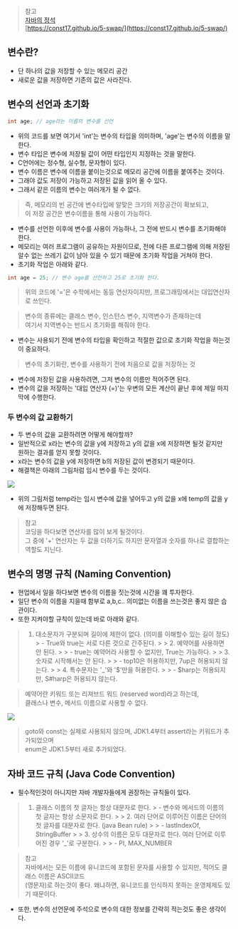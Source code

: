 > 참고  
> [자바의 정석](http://www.yes24.com/Product/Search?domain=ALL&query=%EC%9E%90%EB%B0%94%EC%9D%98%EC%A0%95%EC%84%9D&pid=123487&cosemkid=go16214999081121496&gclid=Cj0KCQjwmuiTBhDoARIsAPiv6L9xwP5-CSNKhbr9xyqRtRORbKj8Eo29uQrx6hkOyS5ruqrFnfFy_h8aAplzEALw_wcB)  
> [https://const17.github.io/5-swap/](https://const17.github.io/5-swap/)

## 변수란?

-   단 하나의 값을 저장할 수 있는 메모리 공간
-   새로운 값을 저장하면 기존의 값은 사라진다.

## 변수의 선언과 초기화

```java
int age; // age라는 이름의 변수를 선언
```

-   위의 코드를 보면 여기서 'int'는 변수의 타입을 의미하며, 'age'는 변수의 이름을 말한다.
-   변수 타입은 변수에 저장될 값이 어떤 타입인지 지정하는 것을 말한다.
-   C언어에는 정수형, 실수형, 문자형이 있다.
-   변수 이름은 변수에 이름을 붙이는것으로 메모리 공간에 이름을 붙여주는 것이다.
-   그래야 값도 저장이 가능하고 저장된 값을 읽어 올 수 있다.
-   그래서 같은 이름의 변수는 여러개가 될 수 없다.

> 즉, 메모리의 빈 공간에 변수타입에 알맞은 크기의 저장공간이 확보되고,  
> 이 저장 공간은 변수이름을 통해 사용이 가능하다.

-   변수를 선언한 이후에 변수를 사용이 가능하나, 그 전에 반드시 변수를 초기화해야 한다.
-   메모리는 여러 프로그램이 공유하는 자원이므로, 전에 다른 프로그램에 의해 저장된  
    알수 없는 쓰레기 값이 남아 있을 수 있기 때문에 초기화 작업을 거쳐야 한다.
-   초기화 작업은 아래와 같다.

```java
int age = 25; // 변수 age를 선언하고 25로 초기화 한다.
```

> 위의 코드에 '='은 수학에서는 동등 연산자이지만, 프로그래밍에서는 대입연산자로 쓰인다.

> 변수의 종류에는 클래스 변수, 인스턴스 변수, 지역변수가 존재하는데  
> 여기서 지역변수는 반드시 초기화를 해줘야 한다.

-   변수는 사용되기 전에 변수의 타입을 확인하고 적절한 값으로 초기화 작업을 하는것이 중요하다.

> 변수의 초기화란, 변수를 사용하기 전에 처음으로 값을 저장하는 것

-   변수에 저장된 값을 사용하려면, 그저 변수의 이름만 적어주면 된다.
-   변수의 값을 저장하는 '대입 연산자 (=)'는 우변의 모든 계산이 끝난 후에 제일 마지막에 수행한다.

### 두 변수의 값 교환하기

-   두 변수의 값을 교환하려면 어떻게 해야할까?
-   일반적으로 x라는 변수의 값을 y에 저장하고 y의 값을 x에 저장하면 될것 같지만  
    원하는 결과를 얻지 못할 것이다.
-   x라는 변수의 값을 y에 저장하면 b의 저장된 값이 변경되기 때문이다.
-   해결책은 아래의 그림처럼 임시 변수를 두는 것이다.

![](https://velog.velcdn.com/images/roberts/post/383987f6-59af-4599-b9b9-c6207c062b53/image.jpeg)

-   위의 그림처럼 temp라는 임시 변수에 값을 넣어두고 y의 값을 x에 temp의 값을 y에 저장해두면 된다.

> 참고  
> 코딩을 하다보면 연산자를 많이 보게 될것이다.  
> 그 중에 '+' 연산자는 두 값을 더하기도 하지만 문자열과 숫자를 하나로 결합하는 역할도 지닌다.

## 변수의 명명 규칙 (Naming Convention)

-   현업에서 일을 하다보면 변수의 이름을 짓는것에 시간을 꽤 투자한다.
-   일단 변수의 이름을 지을때 함부로 a,b,c.. 의미없는 이름을 쓰는것은 좋지 않은 습관이다.
-   또한 지켜야할 규칙이 있는데 바로 아래와 같다.

> 1.  대소문자가 구분되며 길이에 제한이 없다. (의미를 이해할수 있는 길이 정도)
      >     -   True와 true는 서로 다른 것으로 간주된다.
                >
                >         2.  예약어를 사용하면 안 된다.
                >
                >         -   true는 예약어라 사용할 수 없지만, True는 가능하다.
                >
                >         3.  숫자로 시작해서는 안 된다.
                >
                >         -   top10은 허용하지만, 7up은 허용되지 않는다.
                >
                >         4.  특수문자는 '\_'와 '$'만을 허용한다.
                >
                >         -   $harp는 허용되지만, S#harp은 허용되지 않는다.

> 예약어란 키워드 또는 리져브드 워드 (reserved word)라고 하는데,  
> 클래스나 변수, 메서드 이름으로 사용할 수 없다.

![](https://velog.velcdn.com/images/roberts/post/0edf0294-3fec-4a6d-b26a-23694dd0febb/image.png)

> goto와 const는 실제로 사용되지 않으며, JDK1.4부터 assert라는 키워드가 추가되었으며  
> enum은 JDK1.5부터 새로 추가되었다.

## 자바 코드 규칙 (Java Code Convention)

-   필수적인것이 아니지만 자바 개발자들에게 권장하는 규칙들이 있다.

> 1.  클래스 이름의 첫 글자는 항상 대문자로 한다.
      >     -   변수와 메서드의 이름의 첫 글자는 항상 소문자로 한다.
                >
                >         2.  여러 단어로 이루어진 이름은 단어의 첫 글자를 대문자로 한다. (java Bean rule)
                >
                >         -   lastIndexOf, StringBuffer
                >
                >         3.  상수의 이름은 모두 대문자로 한다. 여러 단어로 이루어진 경우 '\_'로 구분한다.
                >
                >         -   PI, MAX\_NUMBER

> 참고  
> 자바에서는 모든 이름에 유니코드에 포함된 문자를 사용할 수 있지만, 적어도 클래스 이름은 ASCII코드  
> (영문자)로 하는것이 좋다. 왜냐하면, 유니코드를 인식하지 못하는 운영체제도 있기 때문이다.

-   또한, 변수의 선언문에 주석으로 변수의 대한 정보를 간략히 적는것도 좋은 생각이다.